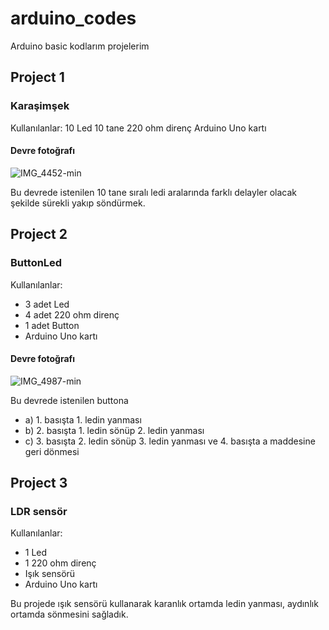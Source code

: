 # arduino_codes
Arduino basic kodlarım projelerim
## Project 1
### Karaşimşek
Kullanılanlar:
10 Led
10 tane 220 ohm direnç
Arduino Uno kartı
#### Devre fotoğrafı

![IMG_4452-min](https://github.com/ilayda-oss/arduino_codes/assets/78704859/6714fd88-1170-4e9e-8c04-c61f85f5d531=10x10)



Bu devrede istenilen 10 tane sıralı ledi aralarında farklı delayler olacak şekilde sürekli yakıp söndürmek.

## Project 2
### ButtonLed
Kullanılanlar:
- 3 adet Led
- 4 adet 220 ohm direnç
- 1 adet Button
- Arduino Uno kartı
#### Devre fotoğrafı
![IMG_4987-min](https://github.com/ilayda-oss/arduino_codes/assets/78704859/fbdad5f9-4528-4ee2-ad07-bc2b9c4134e6=10x10)

Bu devrede istenilen buttona 
- a) 1. basışta 1. ledin yanması 
- b) 2. basışta 1. ledin sönüp 2. ledin yanması 
- c) 3. basışta 2. ledin sönüp 3. ledin yanması ve 4. basışta a maddesine geri dönmesi

## Project 3
### LDR sensör
Kullanılanlar:
- 1 Led
- 1 220 ohm direnç
- Işık sensörü
- Arduino Uno kartı

Bu projede ışık sensörü kullanarak karanlık ortamda ledin yanması, aydınlık ortamda sönmesini sağladık.

